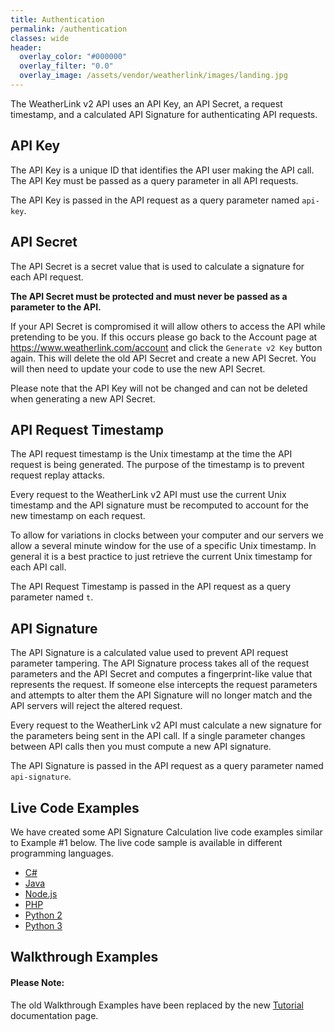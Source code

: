 ```yaml
---
title: Authentication
permalink: /authentication
classes: wide
header:
  overlay_color: "#000000"
  overlay_filter: "0.0"
  overlay_image: /assets/vendor/weatherlink/images/landing.jpg
---
```


The WeatherLink v2 API uses an API Key, an API Secret, a request timestamp, and a calculated API Signature for authenticating API requests.

## API Key

The API Key is a unique ID that identifies the API user making the API call. The API Key must be passed as a query parameter in all API requests.

The API Key is passed in the API request as a query parameter named `api-key`.

## API Secret

The API Secret is a secret value that is used to calculate a signature for each API request.

**The API Secret must be protected and must never be passed as a parameter to the API.**

If your API Secret is compromised it will allow others to access the API while pretending to be you. If this occurs please go back to the Account page at <a href="https://www.weatherlink.com/account">https://www.weatherlink.com/account</a> and click the `Generate v2 Key` button again. This will delete the old API Secret and create a new API Secret. You will then need to update your code to use the new API Secret. 

Please note that the API Key will not be changed and can not be deleted when generating a new API Secret.

## API Request Timestamp

The API request timestamp is the Unix timestamp at the time the API request is being generated. The purpose of the timestamp is to prevent request replay attacks.

Every request to the WeatherLink v2 API must use the current Unix timestamp and the API signature must be recomputed to account for the new timestamp on each request.

To allow for variations in clocks between your computer and our servers we allow a several minute window for the use of a specific Unix timestamp. In general it is a best practice to just retrieve the current Unix timestamp for each API call.

The API Request Timestamp is passed in the API request as a query parameter named `t`.

## API Signature

The API Signature is a calculated value used to prevent API request parameter tampering. The API Signature process takes all of the request parameters and the API Secret and computes a fingerprint-like value that represents the request. If someone else intercepts the request parameters and attempts to alter them the API Signature will no longer match and the API servers will reject the altered request.

Every request to the WeatherLink v2 API must calculate a new signature for the parameters being sent in the API call. If a single parameter changes between API calls then you must compute a new API signature.

The API Signature is passed in the API request as a query parameter named `api-signature`.

## Live Code Examples

We have created some API Signature Calculation live code examples similar to Example #1 below. The live code sample is available in different programming languages.

* [C#](https://repl.it/@WeatherLink/v2-API-Signature-Calculation-in-C-Sharp)
* [Java](https://repl.it/@WeatherLink/v2-API-Signature-Calculation-in-Java)
* [Node.js](https://repl.it/@WeatherLink/v2-API-Signature-Calculation-in-Nodejs)
* [PHP](https://repl.it/@WeatherLink/v2-API-Signature-Calculation-in-PHP)
* [Python 2](https://repl.it/@WeatherLink/v2-API-Signature-Calculation-in-Python-2)
* [Python 3](https://repl.it/@WeatherLink/v2-API-Signature-Calculation-in-Python-3)

## Walkthrough Examples

<div class="notice--warning">
<h4>Please Note:</h4>
  <p>The old Walkthrough Examples have been replaced by the new <a href="tutorial">Tutorial</a> documentation page.</p>
</div>

